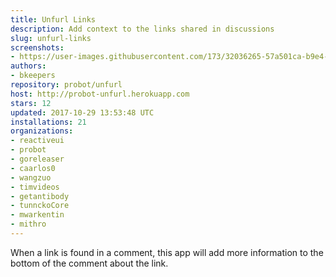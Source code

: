 ```yaml
---
title: Unfurl Links
description: Add context to the links shared in discussions
slug: unfurl-links
screenshots:
- https://user-images.githubusercontent.com/173/32036265-57a501ca-b9e4-11e7-9db3-52374fb7290c.png
authors:
- bkeepers
repository: probot/unfurl
host: http://probot-unfurl.herokuapp.com
stars: 12
updated: 2017-10-29 13:53:48 UTC
installations: 21
organizations:
- reactiveui
- probot
- goreleaser
- caarlos0
- wangzuo
- timvideos
- getantibody
- tunnckoCore
- mwarkentin
- mithro
---
```


When a link is found in a comment, this app will add more information to the bottom of the comment about the link.
